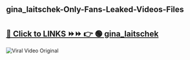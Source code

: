 
 ## gina_laitschek-Only-Fans-Leaked-Videos-Files

# <h2><a href="https://mediaupload.pro?gina_laitschek">🔗 Click to LINKS ⏩⏩ 👉 🟢 gina_laitschek </a></h2>

<a href="https://mediaupload.pro?gina_laitschek" rel="nofollow" data-target="animated-image.originalLink"><img src="https://i.ibb.co.com/xMMVF88/686577567.gif" alt="Viral Video Original" style="max-width: 100%; display: inline-block;" data-target="animated-image.originalImage"></a>